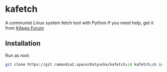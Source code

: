 # kafetch
A communist Linux system fetch tool with Python
If you need help, get it from [KApps Forum](https://kapps.camroku.xyz/)

## Installation
Run as root:<br/>
```sh
git clone https://git.ramondia2.space/Katyusha/kafetch;cd kafetch;sh install.sh
```